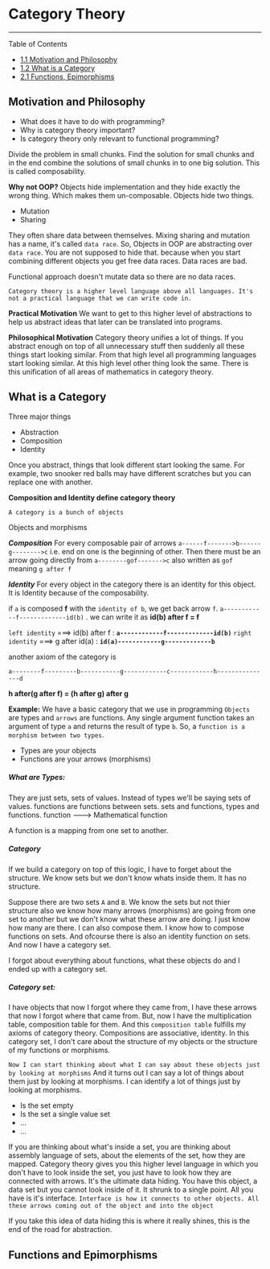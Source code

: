 # Category Theory

---

Table of Contents

- [1.1 Motivation and Philosophy](#motivation-and-philosophy)
- [1.2 What is a Category](#what-is-a-category)
- [2.1 Functions, Epimorphisms](#functions-and-epimorphisms)

## Motivation and Philosophy

- What does it have to do with programming?
- Why is category theory important?
- Is category theory only relevant to functional programming?

Divide the problem in small chunks. Find the solution for small chunks and in the end combine the solutions of small chunks in to one big solution. This is called composability.

**Why not OOP?**
Objects hide implementation and they hide exactly the wrong thing. Which makes them un-composable.
Objects hide two things.

- Mutation
- Sharing

They often share data between themselves. Mixing sharing and mutation has a name, it's called `data race`.
So, Objects in OOP are abstracting over `data race`. You are not supposed to hide that. because when you start combining different objects you get free data races. Data races are bad.

Functional approach doesn't mutate data so there are no data races.

`Category theory is a higher level language above all languages. It's not a practical language that we can write code in.`

**Practical Motivation**
We want to get to this higher level of abstractions to help us abstract ideas that later can be translated into programs.

**Philosophical Motivation**
Category theory unifies a lot of things. If you abstract enough on top of all unnecessary stuff then suddenly all these things start looking similar. From that high level all programming languages start looking similar.
At this high level other thing look the same. There is this unification of all areas of mathematics in category theory.

## What is a Category

Three major things

- Abstraction
- Composition
- Identity

Once you abstract, things that look different start looking the same.
For example, two snooker red balls may have different scratches but you can replace one with another.

**Composition and Identity define category theory**

`A category is a bunch of objects`

Objects and morphisms

**_Composition_**
For every composable pair of arrows `a------f------->b------g-------->c` i.e. end on one is the beginning of other.
Then there must be an arrow going directly from `a--------gof------->c` also written as `gof` meaning `g after f`

**_Identity_**
For every object in the category there is an identity for this object.
It is Identity because of the composability.

if `a` is composed **f** with the `identity of b`, we get back arrow `f`.
`a------------f-------------id(b)` .
we can write it as **id(b) after f = f**

`left identity` ===> id(b) after f : **`a------------f-------------id(b)`**
`right identity` ===> g after id(a) : **`id(a)------------g-------------b`**

another axiom of the category is

`a--------f---------b-----------g------------c------------h---------------d`

**h after(g after f) = (h after g) after g**

**Example:**
We have a basic category that we use in programming
`Objects` are types and `arrows` are functions.
Any single argument function takes an argument of type `a` and returns the result of type `b`.
So, a `function is a morphism between two types`.

- Types are your objects
- Functions are your arrows (morphisms)

##### What are Types:

They are just sets, sets of values. Instead of types we'll be saying sets of values. functions are functions between sets. sets and functions, types and functions.
function ---> Mathematical function

A function is a mapping from one set to another.

##### Category

If we build a category on top of this logic, I have to forget about the structure.
We know sets but we don't know whats inside them. It has no structure.

Suppose there are two sets `A` and `B`. We know the sets but not thier structure also we know how many arrows (morphisms) are going from one set to another but we don't know what these arrow are doing. I just know how many are there. I can also compose them. I know how to compose functions on sets. And ofcourse there is also an identity function on sets. And now I have a category set.

I forgot about everything about functions, what these objects do and I ended up with a category set.

##### Category set:

I have objects that now I forgot where they came from, I have these arrows that now I forgot where that came from. But, now I have the multiplication table, composition table for them. And this `composition table` fulfills my axioms of category theory.
Compositions are associative, identity.
In this category set, I don't care about the structure of my objects or the structure of my functions or morphisms.

`Now I can start thinking about what I can say about these objects just by looking at morphisms`
And it turns out I can say a lot of things about them just by looking at morphisms.
I can identify a lot of things just by looking at morphisms.

- Is the set empty
- Is the set a single value set
- ...
- ...

If you are thinking about what's inside a set, you are thinking about assembly language of sets, about the elements of the set, how they are mapped. Category theory gives you this higher level language in which you don't have to look inside the set, you just have to look how they are connected with arrows. It's the ultimate data hiding. You have this object, a data set but you cannot look inside of it. It shrunk to a single point. All you have is it's interface.
`Interface is how it connects to other objects. All these arrows coming out of the object and into the object`

If you take this idea of data hiding this is where it really shines, this is the end of the road for abstraction.

## Functions and Epimorphisms
